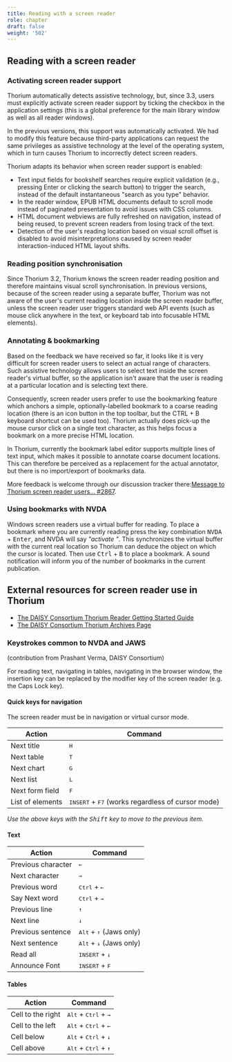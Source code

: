 ```yaml
---
title: Reading with a screen reader
role: chapter
draft: false
weight: '502'
---
```


## Reading with a screen reader

### Activating screen reader support 

Thorium automatically detects assistive technology, but, since 3.3, users must explicitly activate screen reader support by ticking the checkbox in the application settings (this is a global preference for the main library window as well as all reader windows). 

In the previous versions, this support was automatically activated. We had to modify this feature because third-party applications can request the same privileges as assistive technology at the level of the operating system, which in turn causes Thorium to incorrectly detect screen readers.

Thorium adapts its behavior when screen reader support is enabled:
* Text input fields for bookshelf searches require explicit validation (e.g., pressing Enter or clicking the search button) to trigger the search, instead of the default instantaneous "search as you type" behavior.
* In the reader window, EPUB HTML documents default to scroll mode instead of paginated presentation to avoid issues with CSS columns.
* HTML document webviews are fully refreshed on navigation, instead of being reused, to prevent screen readers from losing track of the text.
* Detection of the user's reading location based on visual scroll offset is disabled to avoid misinterpretations caused by screen reader interaction-induced HTML layout shifts.


### Reading position synchronisation

Since Thorium 3.2, Thorium knows the screen reader reading position and therefore maintains visual scroll synchronisation. In previous versions, because of the screen reader using a separate buffer, 
Thorium was not aware of the user\'s
current reading location inside the screen reader buffer, unless the
screen reader user triggers standard web API events (such as mouse click
anywhere in the text, or keyboard tab into focusable HTML elements).

### Annotating & bookmarking

Based on the feedback we have received so far, it looks like it is very difficult for screen reader users to select an actual range of characters. Such assistive technology allows users to select text inside the screen reader's virtual buffer, so the application isn't aware that the user is reading at a particular location and is selecting text there.

Consequently, screen reader users prefer to use the bookmarking feature which anchors a simple, optionally-labelled bookmark to a coarse reading location (there is an icon button in the top toolbar, but the <key>CTRL</key> + <key>B</key> keyboard shortcut can be used too). 
Thorium actually does pick-up the mouse cursor click on a single text character, as this helps focus a bookmark on a more precise HTML location. 

In Thorium, currently the bookmark label editor supports multiple lines of text input, which makes it possible to annotate coarse document locations. This can therefore be perceived as a replacement for the actual annotator, but there is no import/export of bookmarks data.

More feedback is welcome through our discussion tracker there:[Message to Thorium screen reader users... #2867](https://github.com/edrlab/thorium-reader/discussions/2867).

### Using bookmarks with NVDA

Windows screen readers use a virtual buffer
for reading. To place a bookmark where you are currently reading
press the key combination <kbd>NVDA</kbd> + <kbd>Enter</kbd>, 
and NVDA will say *"activate "*. This
synchronizes the virtual buffer with the current real location so Thorium 
can deduce the object
on which the cursor is located. Then use
<kbd>Ctrl</kbd> + <kbd>B</kbd> to place a bookmark.
A sound notification will inform you of the number of bookmarks 
in the current publication.

## External resources for screen reader use in Thorium

* [The DAISY Consortium Thorium Reader Getting Started Guide](https://daisy.org/guidance/info-help/guidance-training/reading-systems/thorium-epub-reader-quick-start-guide/)
* [The DAISY Consortium Thorium Archives Page](https://daisy.org/news-events/tag/thorium/)

### Keystrokes common to NVDA and JAWS

(contribution from Prashant Verma, DAISY Consortium)

For reading text, navigating in tables, navigating in the browser
window, the insertion key can be replaced by the modifier key of the screen
reader (e.g. the Caps Lock key).

#### Quick keys for navigation

The screen reader must be in navigation or virtual cursor mode.

|Action|Command|
|---|---|
|Next title| <kbd>H</kbd>|
|Next table| <kbd>T</kbd>|
|Next chart| <kbd>G</kbd>|
|Next list|<kbd>L</kbd>|
|Next form field|<kbd>F</kbd>|
|List of elements| <kbd>INSERT</kbd> + <kbd>F7</kbd> (works regardless of cursor mode)|

*Use the above keys with the <kbd>Shift</kbd> key to move to the previous
item.*

#### Text

|Action|Command|
|---|---|
|Previous character| <kbd>←</kbd>|
|Next character| <kbd>→</kbd>|
|Previous word|<kbd>Ctrl</kbd> + <kbd>←</kbd>|
|Say Next word|<kbd>Ctrl</kbd> + <kbd>→</kbd>|
|Previous line|<kbd>↑</kbd>|
|Next line|<kbd>↓</kbd>|
|Previous sentence|<kbd>Alt</kbd> + <kbd>↑</kbd> (Jaws only)|
|Next sentence|<kbd>Alt</kbd> + <kbd>↓</kbd> (Jaws only)|
|Read all| <kbd>INSERT</kbd> + <kbd>↓</kbd>|
|Announce Font|<kbd>INSERT</kbd> + <kbd>F</kbd>|

#### Tables

|Action|Command|
|---|---|
|Cell to the right| <kbd>Alt</kbd> + <kbd>Ctrl</kbd> + <kbd>→</kbd>|
|Cell to the left|<kbd>Alt</kbd> + <kbd>Ctrl</kbd> + <kbd>←</kbd>|
|Cell below|<kbd>Alt</kbd> + <kbd>Ctrl</kbd> + <kbd>↓</kbd>|
|Cell above|<kbd>Alt</kbd> + <kbd>Ctrl</kbd> + <kbd>↑</kbd>|
